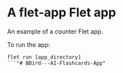 # A flet-app Flet app

An example of a counter Flet app.

To run the app:

```
flet run [app_directory]
```"# BBird---AI-Flashcards-App" 
